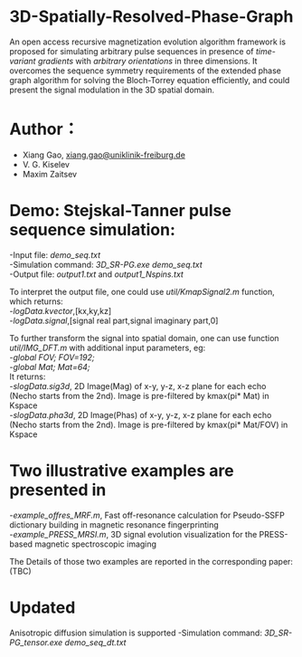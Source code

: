 # 3D-Spatially-Resolved-Phase-Graph 
An open access recursive magnetization evolution algorithm framework is proposed for simulating arbitrary pulse sequences in presence of *time-variant gradients* with *arbitrary orientations* in three dimensions. 
It overcomes the sequence symmetry requirements of the extended phase graph algorithm for solving the Bloch-Torrey equation efficiently, and could present the signal modulation in the 3D spatial domain. 

# Author： 
- Xiang Gao, xiang.gao@uniklinik-freiburg.de
- V. G. Kiselev 
- Maxim Zaitsev

# Demo: Stejskal-Tanner pulse sequence simulation:  
-Input file: *demo_seq.txt*  
-Simulation command: *3D_SR-PG.exe demo_seq.txt*  
-Output file: *output1.txt* and *output1_Nspins.txt*  

To interpret the output file, one could use *util/KmapSignal2.m* function, which returns:  
-*logData.kvector*,[kx,ky,kz]  
-*logData.signal*,[signal real part,signal imaginary part,0]   

To further transform the signal into spatial domain, one can use function *util/IMG_DFT.m* with additional input parameters, eg:  
-*global FOV; FOV=192;*  
-*global Mat; Mat=64;*  
It returns:  
-*slogData.sig3d*, 2D Image(Mag) of x-y, y-z, x-z plane for each echo (Necho starts from the 2nd). Image is pre-filtered by kmax(pi* Mat) in Kspace    
-*slogData.pha3d*, 2D Image(Phas) of x-y, y-z, x-z plane for each echo (Necho starts from the 2nd). Image is pre-filtered by kmax(pi* Mat/FOV) in Kspace    

# Two illustrative examples are presented in  
-*example_offres_MRF.m*, Fast off-resonance calculation for Pseudo-SSFP dictionary building in magnetic resonance fingerprinting  
-*example_PRESS_MRSI.m*, 3D signal evolution visualization for the PRESS-based magnetic spectroscopic imaging   

The Details of those two examples are reported in the corresponding paper:  
(TBC)  
  
# Updated
Anisotropic diffusion simulation is supported
-Simulation command: *3D_SR-PG_tensor.exe demo_seq_dt.txt*  
  

